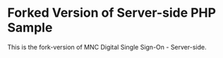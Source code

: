 # Forked Version of Server-side PHP Sample

This is the fork-version of MNC Digital Single Sign-On - Server-side.

